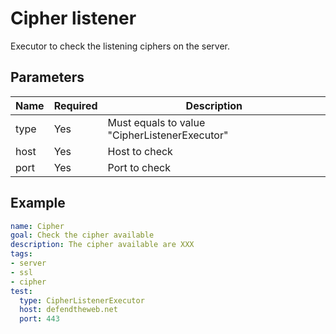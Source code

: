 # Cipher listener

Executor to check the listening ciphers on the server.

## Parameters

| Name         | Required | Description 
| ------------ | -------- | ------------
| type         | Yes      | Must equals to value "CipherListenerExecutor"
| host         | Yes      | Host to check
| port         | Yes      | Port to check

## Example

```yaml
name: Cipher
goal: Check the cipher available
description: The cipher available are XXX
tags:
- server
- ssl
- cipher
test:
  type: CipherListenerExecutor
  host: defendtheweb.net
  port: 443
```